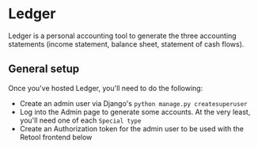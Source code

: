 # Ledger

Ledger is a personal accounting tool to generate the three accounting statements (income statement, balance sheet, statement of cash flows).

## General setup

Once you've hosted Ledger, you'll need to do the following:
* Create an admin user via Django's `python manage.py createsuperuser`
* Log into the Admin page to generate some accounts. At the very least, you'll need one of each `Special type`
* Create an Authorization token for the admin user to be used with the Retool frontend below